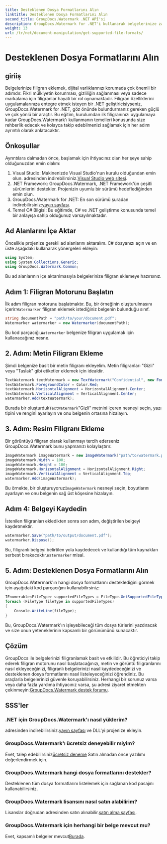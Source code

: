 ```yaml
---
title: Desteklenen Dosya Formatlarını Alın
linktitle: Desteklenen Dosya Formatlarını Alın
second_title: GroupDocs.Watermark .NET API'si
description: GroupDocs.Watermark for .NET'i kullanarak belgelerinize zahmetsizce filigran ekleyin. Dijital varlıklarınızı korumak için kapsamlı, adım adım kılavuzumuzu izleyin.
weight: 13
url: /tr/net/document-manipulation/get-supported-file-formats/
---
```


# Desteklenen Dosya Formatlarını Alın

## giriiş
Belgelerinize filigran eklemek, dijital varlıklarınızı korumada çok önemli bir adımdır. Fikri mülkiyetin korunması, gizliliğin sağlanması veya sadece markalama için filigranlar hayati bir rol oynamaktadır. Filigran özelliklerini uygulamalarınıza entegre etmek isteyen bir .NET geliştiricisiyseniz, GroupDocs.Watermark for .NET, göz önünde bulundurmanız gereken güçlü ve çok yönlü bir araçtır. Bu eğitim, kurulumdan ilk filigranınızı uygulamaya kadar GroupDocs.Watermark'ı kullanmanın temelleri konusunda size rehberlik edecek ve kolayca takip edebilmenizi sağlamak için her adımı ayrıntılı olarak anlatacaktır.
## Önkoşullar
Ayrıntılara dalmadan önce, başlamak için ihtiyacınız olan her şeye sahip olduğunuzdan emin olalım:
1.  Visual Studio: Makinenizde Visual Studio'nun kurulu olduğundan emin olun. adresinden indirebilirsiniz.[Visual Studio web sitesi](https://visualstudio.microsoft.com/).
2. .NET Framework: GroupDocs.Watermark, .NET Framework'ün çeşitli sürümlerini destekler. Projenizin uyumlu bir sürümü hedeflediğinden emin olun.
3. GroupDocs.Watermark for .NET: En son sürümü şuradan indirebilirsiniz:[yayın sayfası](https://releases.groupdocs.com/Watermark/net/).
4. Temel C# Bilgisi: Bu eğitimde, C# ve .NET geliştirme konusunda temel bir anlayışa sahip olduğunuz varsayılmaktadır.
## Ad Alanlarını İçe Aktar
Öncelikle projenize gerekli ad alanlarını aktaralım. C# dosyanızı açın ve en üste aşağıdaki kullanarak yönergeleri ekleyin:
```csharp
using System;
using System.Collections.Generic;
using GroupDocs.Watermark.Common;
```
Bu ad alanlarının içe aktarılmasıyla belgelerinize filigran eklemeye hazırsınız.

## Adım 1: Filigran Motorunu Başlatın
 İlk adım filigran motorunu başlatmaktır. Bu, bir örneğinin oluşturulmasını içerir.`Watermarker` filigran eklemek istediğiniz belgenin bulunduğu sınıf.
```csharp
string documentPath = "path/to/your/document.pdf";
Watermarker watermarker = new Watermarker(documentPath);
```
 Bu kod parçacığı,`Watermarker` belgenize filigran uygulamak için kullanacağınız nesne.
## 2. Adım: Metin Filigranı Ekleme
Şimdi belgenize basit bir metin filigranı ekleyelim. Metin filigranları "Gizli" veya "Taslak" gibi etiketler eklemek için idealdir.
```csharp
TextWatermark textWatermark = new TextWatermark("Confidential", new Font("Arial", 36));
textWatermark.ForegroundColor = Color.Red;
textWatermark.HorizontalAlignment = HorizontalAlignment.Center;
textWatermark.VerticalAlignment = VerticalAlignment.Center;
watermarker.Add(textWatermark);
```
 Burada bir oluşturduk`TextWatermark`"Gizli" metnini içeren nesneyi seçin, yazı tipini ve rengini ayarlayın ve onu belgenin ortasına hizalayın.
## 3. Adım: Resim Filigranı Ekleme
Bir görüntüyü filigran olarak kullanmayı tercih ederseniz GroupDocs.Watermark bunu yapmanızı kolaylaştırır.
```csharp
ImageWatermark imageWatermark = new ImageWatermark("path/to/watermark.png");
imageWatermark.Width = 100;
imageWatermark.Height = 100;
imageWatermark.HorizontalAlignment = HorizontalAlignment.Right;
imageWatermark.VerticalAlignment = VerticalAlignment.Top;
watermarker.Add(imageWatermark);
```
 Bu örnekte, bir oluşturuyoruz`ImageWatermark` nesneyi seçin, boyutlarını ayarlayın ve onu belgenin sağ üst köşesine hizalayın.
## Adım 4: Belgeyi Kaydedin
İstenilen filigranları ekledikten sonra son adım, değiştirilen belgeyi kaydetmektir.
```csharp
watermarker.Save("path/to/output/document.pdf");
watermarker.Dispose();
```
 Bu, filigranlı belgeyi belirtilen yola kaydedecek ve kullandığı tüm kaynakları serbest bırakacaktır.`Watermarker` misal.
## 5. Adım: Desteklenen Dosya Formatlarını Alın
GroupDocs.Watermark'ın hangi dosya formatlarını desteklediğini görmek için aşağıdaki kod parçacığını kullanabilirsiniz:
```csharp
IEnumerable<FileType> supportedFileTypes = FileType.GetSupportedFileTypes();
foreach (FileType fileType in supportedFileTypes)
{
    Console.WriteLine(fileType);
}
```
Bu, GroupDocs.Watermark'ın işleyebileceği tüm dosya türlerini yazdıracak ve size onun yeteneklerinin kapsamlı bir görünümünü sunacaktır.
## Çözüm
GroupDocs ile belgelerinizi filigranlamak basit ve etkilidir. Bu öğreticiyi takip ederek filigran motorunu nasıl başlatacağınızı, metin ve görüntü filigranlarını nasıl ekleyeceğinizi, filigranlı belgelerinizi nasıl kaydedeceğinizi ve desteklenen dosya formatlarını nasıl listeleyeceğinizi öğrendiniz. Bu araçlarla belgelerinizi güvenle koruyabilirsiniz.
 Herhangi bir sorunuz varsa veya daha fazla yardıma ihtiyacınız varsa, şu adresi ziyaret etmekten çekinmeyin:[GroupDocs.Watermark destek forumu](https://forum.groupdocs.com/c/watermark/19).
## SSS'ler
### .NET için GroupDocs.Watermark'ı nasıl yüklerim?
 adresinden indirebilirsiniz.[yayın sayfası](https://releases.groupdocs.com/Watermark/net/) ve DLL'yi projenize ekleyin.
### GroupDocs.Watermark'ı ücretsiz deneyebilir miyim?
 Evet, talep edebilirsiniz[ücretsiz deneme](https://releases.groupdocs.com/) Satın almadan önce yazılımı değerlendirmek için.
### GroupDocs.Watermark hangi dosya formatlarını destekler?
Desteklenen tüm dosya formatlarını listelemek için sağlanan kod pasajını kullanabilirsiniz.
### GroupDocs.Watermark lisansını nasıl satın alabilirim?
 Lisanslar doğrudan adresinden satın alınabilir.[satın alma sayfası](https://purchase.groupdocs.com/buy).
### GroupDocs.Watermark için herhangi bir belge mevcut mu?
 Evet, kapsamlı belgeler mevcut[Burada](https://tutorials.groupdocs.com/Watermark/net/).